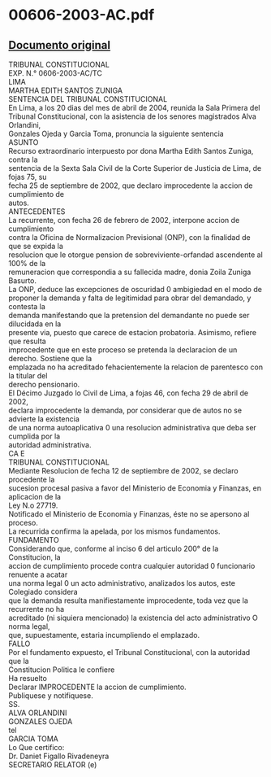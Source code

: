 
00606-2003-AC.pdf
=================
  
[Documento original](https://tc.gob.pe/jurisprudencia/2004/00606-2003-AC.pdf)  
---  
TRIBUNAL CONSTITUCIONAL  
EXP. N.° 0606-2003-AC/TC  
LIMA  
MARTHA EDITH SANTOS ZUNIGA  
SENTENCIA DEL TRIBUNAL CONSTITUCIONAL  
En Lima, a los 20 dias del mes de abril de 2004, reunida la Sala Primera del  
Tribunal Constitucional, con la asistencia de los senores magistrados Alva Orlandini,  
Gonzales Ojeda y Garcia Toma, pronuncia la siguiente sentencia  
ASUNTO  
Recurso extraordinario interpuesto por dona Martha Edith Santos Zuniga, contra la  
sentencia de la Sexta Sala Civil de la Corte Superior de Justicia de Lima, de fojas 75, su  
fecha 25 de septiembre de 2002, que declaro improcedente la accion de cumplimiento de  
autos.  
ANTECEDENTES  
La recurrente, con fecha 26 de febrero de 2002, interpone accion de cumplimiento  
contra la Oficina de Normalizacion Previsional (ONP), con la finalidad de que se expida la  
resolucion que le otorgue pension de sobreviviente-orfandad ascendente al 100% de la  
remuneracion que correspondia a su fallecida madre, donia Zoila Zuniga Basurto.  
La ONP, deduce las excepciones de oscuridad 0 ambigiedad en el modo de  
proponer la demanda y falta de legitimidad para obrar del demandado, y contesta la  
demanda manifestando que la pretension del demandante no puede ser dilucidada en la  
presente via, puesto que carece de estacion probatoria. Asimismo, refiere que resulta  
improcedente que en este proceso se pretenda la declaracion de un derecho. Sostiene que la  
emplazada no ha acreditado fehacientemente la relacion de parentesco con la titular del  
derecho pensionario.  
El Décimo Juzgado lo Civil de Lima, a fojas 46, con fecha 29 de abril de 2002,  
declara improcedente la demanda, por considerar que de autos no se advierte la existencia  
de una norma autoaplicativa 0 una resolucion administrativa que deba ser cumplida por la  
autoridad administrativa.  
CA E  
TRIBUNAL CONSTITUCIONAL  
Mediante Resolucion de fecha 12 de septiembre de 2002, se declaro procedente la  
sucesion procesal pasiva a favor del Ministerio de Economia y Finanzas, en aplicacion de la  
Ley N.o 27719.  
Notificado el Ministerio de Economia y Finanzas, éste no se apersono al proceso.  
La recurrida confirma la apelada, por los mismos fundamentos.  
FUNDAMENTO  
Considerando que, conforme al inciso 6 del articulo 200° de la Constitucion, la  
accion de cumplimiento procede contra cualquier autoridad 0 funcionario renuente a acatar  
una norma legal 0 un acto administrativo, analizados los autos, este Colegiado considera  
que la demanda resulta manifiestamente improcedente, toda vez que la recurrente no ha  
acreditado (ni siquiera mencionado) la existencia del acto administrativo O norma legal,  
que, supuestamente, estaria incumpliendo el emplazado.  
FALLO  
Por el fundamento expuesto, el Tribunal Constitucional, con la autoridad que la  
Constitucion Politica le confiere  
Ha resuelto  
Declarar IMPROCEDENTE la accion de cumplimiento.  
Publiquese y notifiquese.  
SS.  
ALVA ORLANDINI  
GONZALES OJEDA  
tel  
GARCIA TOMA  
Lo Que certifico:  
Dr. Daniet Figallo Rivadeneyra  
SECRETARIO RELATOR (e)